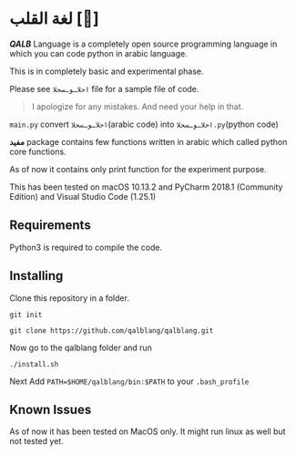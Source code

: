 # لغة القلب [:blue_heart:] 
**_QALB_** Language is a completely open source programming language in which you can code python in arabic language.

This is in completely basic and experimental phase.

Please see `احلاـوـسحلا` file for a sample file of code. 
> I apologize for any mistakes. And need your help in that.

`main.py` convert `احلاـوـسحلا`(arabic code) into `احلاـوـسحلا.py`(python code)

**مفيد** package contains few functions written in arabic which called python core functions.

As of now it contains only print function for the experiment purpose. 

This has been tested on macOS 10.13.2 and PyCharm 2018.1 (Community Edition) and Visual Studio Code (1.25.1)

## Requirements

Python3 is required to compile the code.


## Installing
Clone this repository in a folder.

`git init`

`git clone https://github.com/qalblang/qalblang.git`

Now go to the qalblang folder and run

`./install.sh`

Next Add `PATH=$HOME/qalblang/bin:$PATH` to your `.bash_profile`

## Known Issues

As of now it has been tested on MacOS only. It might run linux as well but not tested yet.
